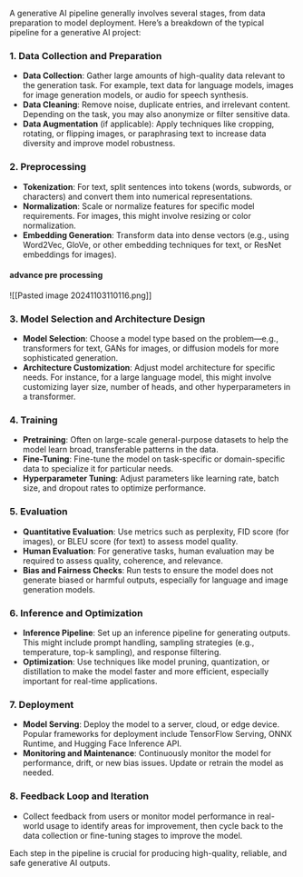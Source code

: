 A generative AI pipeline generally involves several stages, from data preparation to model deployment. Here’s a breakdown of the typical pipeline for a generative AI project:

### 1. **Data Collection and Preparation**
   - **Data Collection**: Gather large amounts of high-quality data relevant to the generation task. For example, text data for language models, images for image generation models, or audio for speech synthesis.
   - **Data Cleaning**: Remove noise, duplicate entries, and irrelevant content. Depending on the task, you may also anonymize or filter sensitive data.
   - **Data Augmentation** (if applicable): Apply techniques like cropping, rotating, or flipping images, or paraphrasing text to increase data diversity and improve model robustness.

### 2. **Preprocessing**
   - **Tokenization**: For text, split sentences into tokens (words, subwords, or characters) and convert them into numerical representations.
   - **Normalization**: Scale or normalize features for specific model requirements. For images, this might involve resizing or color normalization.
   - **Embedding Generation**: Transform data into dense vectors (e.g., using Word2Vec, GloVe, or other embedding techniques for text, or ResNet embeddings for images).
#### advance pre processing
![[Pasted image 20241103110116.png]]


### 3. **Model Selection and Architecture Design**
   - **Model Selection**: Choose a model type based on the problem—e.g., transformers for text, GANs for images, or diffusion models for more sophisticated generation.
   - **Architecture Customization**: Adjust model architecture for specific needs. For instance, for a large language model, this might involve customizing layer size, number of heads, and other hyperparameters in a transformer.

### 4. **Training**
   - **Pretraining**: Often on large-scale general-purpose datasets to help the model learn broad, transferable patterns in the data.
   - **Fine-Tuning**: Fine-tune the model on task-specific or domain-specific data to specialize it for particular needs.
   - **Hyperparameter Tuning**: Adjust parameters like learning rate, batch size, and dropout rates to optimize performance.

### 5. **Evaluation**
   - **Quantitative Evaluation**: Use metrics such as perplexity, FID score (for images), or BLEU score (for text) to assess model quality.
   - **Human Evaluation**: For generative tasks, human evaluation may be required to assess quality, coherence, and relevance.
   - **Bias and Fairness Checks**: Run tests to ensure the model does not generate biased or harmful outputs, especially for language and image generation models.

### 6. **Inference and Optimization**
   - **Inference Pipeline**: Set up an inference pipeline for generating outputs. This might include prompt handling, sampling strategies (e.g., temperature, top-k sampling), and response filtering.
   - **Optimization**: Use techniques like model pruning, quantization, or distillation to make the model faster and more efficient, especially important for real-time applications.

### 7. **Deployment**
   - **Model Serving**: Deploy the model to a server, cloud, or edge device. Popular frameworks for deployment include TensorFlow Serving, ONNX Runtime, and Hugging Face Inference API.
   - **Monitoring and Maintenance**: Continuously monitor the model for performance, drift, or new bias issues. Update or retrain the model as needed.

### 8. **Feedback Loop and Iteration**
   - Collect feedback from users or monitor model performance in real-world usage to identify areas for improvement, then cycle back to the data collection or fine-tuning stages to improve the model. 

Each step in the pipeline is crucial for producing high-quality, reliable, and safe generative AI outputs.